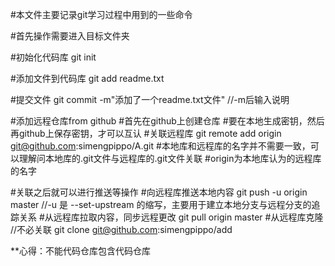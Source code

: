 #本文件主要记录git学习过程中用到的一些命令

#首先操作需要进入目标文件夹

#初始化代码库
git init

#添加文件到代码库
git add readme.txt

#提交文件
git commit -m"添加了一个readme.txt文件"   //-m后输入说明

#添加远程仓库from github
#首先在github上创建仓库
#要在本地生成密钥，然后再github上保存密钥，才可以互认
#关联远程库
git remote add origin git@github.com:simengpippo/A.git
#本地库和远程库的名字并不需要一致，可以理解问本地库的.git文件与远程库的.git文件关联
#origin为本地库认为的远程库的名字

#关联之后就可以进行推送等操作
#向远程库推送本地内容
git push -u origin master    //-u 是 --set-upstream 的缩写，主要用于建立本地分支与远程分支的追踪关系
#从远程库拉取内容，同步远程更改
git pull origin master
#从远程库克隆 //不必关联
git clone git@github.com:simengpippo/add

**心得：不能代码仓库包含代码仓库



